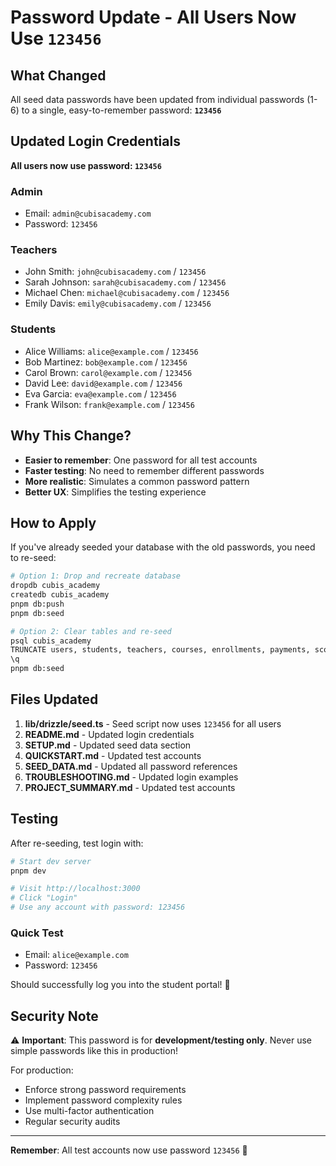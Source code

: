 # Password Update - All Users Now Use `123456`

## What Changed

All seed data passwords have been updated from individual passwords (1-6) to a single, easy-to-remember password: **`123456`**

## Updated Login Credentials

**All users now use password: `123456`**

### Admin
- Email: `admin@cubisacademy.com`
- Password: `123456`

### Teachers
- John Smith: `john@cubisacademy.com` / `123456`
- Sarah Johnson: `sarah@cubisacademy.com` / `123456`
- Michael Chen: `michael@cubisacademy.com` / `123456`
- Emily Davis: `emily@cubisacademy.com` / `123456`

### Students
- Alice Williams: `alice@example.com` / `123456`
- Bob Martinez: `bob@example.com` / `123456`
- Carol Brown: `carol@example.com` / `123456`
- David Lee: `david@example.com` / `123456`
- Eva Garcia: `eva@example.com` / `123456`
- Frank Wilson: `frank@example.com` / `123456`

## Why This Change?

- **Easier to remember**: One password for all test accounts
- **Faster testing**: No need to remember different passwords
- **More realistic**: Simulates a common password pattern
- **Better UX**: Simplifies the testing experience

## How to Apply

If you've already seeded your database with the old passwords, you need to re-seed:

```bash
# Option 1: Drop and recreate database
dropdb cubis_academy
createdb cubis_academy
pnpm db:push
pnpm db:seed

# Option 2: Clear tables and re-seed
psql cubis_academy
TRUNCATE users, students, teachers, courses, enrollments, payments, scores, attendances CASCADE;
\q
pnpm db:seed
```

## Files Updated

1. **lib/drizzle/seed.ts** - Seed script now uses `123456` for all users
2. **README.md** - Updated login credentials
3. **SETUP.md** - Updated seed data section
4. **QUICKSTART.md** - Updated test accounts
5. **SEED_DATA.md** - Updated all password references
6. **TROUBLESHOOTING.md** - Updated login examples
7. **PROJECT_SUMMARY.md** - Updated test accounts

## Testing

After re-seeding, test login with:

```bash
# Start dev server
pnpm dev

# Visit http://localhost:3000
# Click "Login"
# Use any account with password: 123456
```

### Quick Test
- Email: `alice@example.com`
- Password: `123456`

Should successfully log you into the student portal! 🎉

## Security Note

⚠️ **Important**: This password is for **development/testing only**. Never use simple passwords like this in production!

For production:
- Enforce strong password requirements
- Implement password complexity rules
- Use multi-factor authentication
- Regular security audits

---

**Remember**: All test accounts now use password `123456` 🔑

